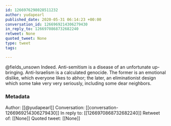 ```yaml
---
id: 1266976298028511232
author: yudapearl
published_date: 2020-05-31 06:14:23 +00:00
conversation_id: 1266969214306279430
in_reply_to: 1266970868732682240
retweet: None
quoted_tweet: None
type: tweet
tags:

---
```


@fields_unsown Indeed. Anti-semitism is a disease of an unfortunate up-bringing. Anti-Israelism is a calculated genocide. The former is an emotional dislike, which everyone likes to abhor; the later, an eliminationist design which some take very very seriously, including some dear neighbors.

### Metadata

Author: [[@yudapearl]]
Conversation: [[conversation-1266969214306279430]]
In reply to: [[1266970868732682240]]
Retweet of: [[None]]
Quoted tweet: [[None]]
